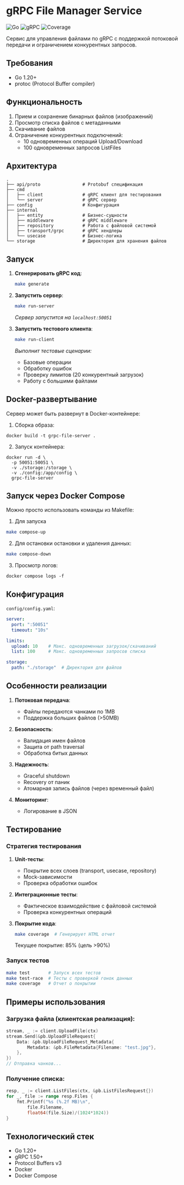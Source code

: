 # gRPC File Manager Service

![Go](https://img.shields.io/badge/Go-1.20+-blue)
![gRPC](https://img.shields.io/badge/gRPC-1.50+-brightgreen)
![Coverage](https://img.shields.io/badge/Coverage-85%25-green)

Сервис для управления файлами по gRPC с поддержкой потоковой передачи и ограничением конкурентных запросов.

## Требования

- Go 1.20+
- protoc (Protocol Buffer compiler)

## Функциональность

1. Прием и сохранение бинарных файлов (изображений)
2. Просмотр списка файлов с метаданными
3. Скачивание файлов
4. Ограничение конкурентных подключений:
   - 10 одновременных операций Upload/Download
   - 100 одновременных запросов ListFiles

## Архитектура
```
.
├── api/proto                # Protobuf спецификация
├── cmd
│   ├── client               # gRPC клиент для тестирования
│   └── server               # gRPC сервер
├── config                   # Конфигурация
├── internal
│   ├── entity               # Бизнес-сущности
│   ├── middleware           # gRPC middleware
│   ├── repository           # Работа с файловой системой
│   ├── transport/grpc       # gRPC хендлеры
│   └── usecase              # Бизнес-логика
└── storage                  # Директория для хранения файлов
```

## Запуск

1. **Сгенерировать gRPC код**:
   ```bash
   make generate
   ```

2. **Запустить сервер**:
   ```bash
   make run-server
   ```
   *Сервер запустится на `localhost:50051`*

3. **Запустить тестового клиента**:
   ```bash
   make run-client
   ```
   *Выполнит тестовые сценарии:*
   - Базовые операции
   - Обработку ошибок
   - Проверку лимитов (20 конкурентный загрузок)
   - Работу с большими файлами

## Docker-развертывание

Сервер может быть развернут в Docker-контейнере:

1. Сборка образа:
```docker
docker build -t grpc-file-server .
```
2. Запуск контейнера:
```docker
docker run -d \
  -p 50051:50051 \
  -v ./storage:/storage \
  -v ./config:/app/config \
  grpc-file-server
```

## Запуск через Docker Compose

Можно просто использовать команды из Makefile:
1. Для запуска
```bash
make compose-up
```

2. Для остановки остановки и удаления данных:
```bash
make compose-down
```

3. Просмотр логов:
```docker
docker compose logs -f
```

## Конфигурация

`config/config.yaml`:
```yaml
server:
  port: ":50051"
  timeout: "10s"

limits:
  upload: 10    # Макс. одновременных загрузок/скачиваний
  list: 100     # Макс. одновременных запросов списка

storage:
  path: "./storage"  # Директория для файлов
```

## Особенности реализации

1. **Потоковая передача**:
   - Файлы передаются чанками по 1MB
   - Поддержка больших файлов (>50MB)

2. **Безопасность**:
   - Валидация имен файлов
   - Защита от path traversal
   - Обработка битых данных

3. **Надежность**:
   - Graceful shutdown
   - Recovery от паник
   - Атомарная запись файлов (через временный файл)

4. **Мониторинг**:
   - Логирование в JSON

## Тестирование

### Стратегия тестирования

1. **Unit-тесты**:
   - Покрытие всех слоев (transport, usecase, repository)
   - Mock-зависимости
   - Проверка обработки ошибок

2. **Интеграционные тесты**:
   - Фактическое взаимодействие с файловой системой
   - Проверка конкурентных операций

3. **Покрытие кода**:
   ```bash
   make coverage  # Генерирует HTML отчет
   ```
   Текущее покрытие: 85% (цель >90%)

### Запуск тестов

```bash
make test       # Запуск всех тестов
make test-race  # Тесты с проверкой гонок данных
make coverage   # Отчет о покрытии
```

## Примеры использования

### Загрузка файла (клиентская реализация):
```go
stream, _ := client.UploadFile(ctx)
stream.Send(&pb.UploadFileRequest{
    Data: &pb.UploadFileRequest_Metadata{
        Metadata: &pb.FileMetadata{Filename: "test.jpg"},
    },
})
// Отправка чанков...
```

### Получение списка:
```go
resp, _ := client.ListFiles(ctx, &pb.ListFilesRequest{})
for _, file := range resp.Files {
    fmt.Printf("%s (%.2f MB)\n", 
        file.Filename, 
        float64(file.Size)/(1024*1024))
}
```
## Технологический стек
- Go 1.20+
- gRPC 1.50+
- Protocol Buffers v3
- Docker
- Docker Compose
